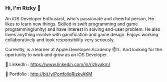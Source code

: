 ### Hi, I'm Rizky 👋

An iOS Developer Enthusiast, who's passionate and cheerful person, He likes to learn new things. Skilled in swift programming and game programming(unity) and have interest in solving end-user problem. He also loves anything involve with gamification and game design. Enjoys working collaboratively and took responsibility very seriously.

Currently, is a learner at Apple Developer Academy @IL. And looking for the oportunity to work and grow as an iOS Developer.

🔗 LinkedIn  : https://www.linkedin.com/in/rizkyakm/

🔗 Portfolio : http://bit.ly/PortfolioRizkyAKM

<!--
**shikirie/shikirie** is a ✨ _special_ ✨ repository because its `README.md` (this file) appears on your GitHub profile.

Here are some ideas to get you started:

- 🔭 I’m currently working on ...
- 🌱 I’m currently learning ...
- 👯 I’m looking to collaborate on ...
- 🤔 I’m looking for help with ...
- 💬 Ask me about ...
- 📫 How to reach me: ...
- 😄 Pronouns: ...
- ⚡ Fun fact: ...
-->
